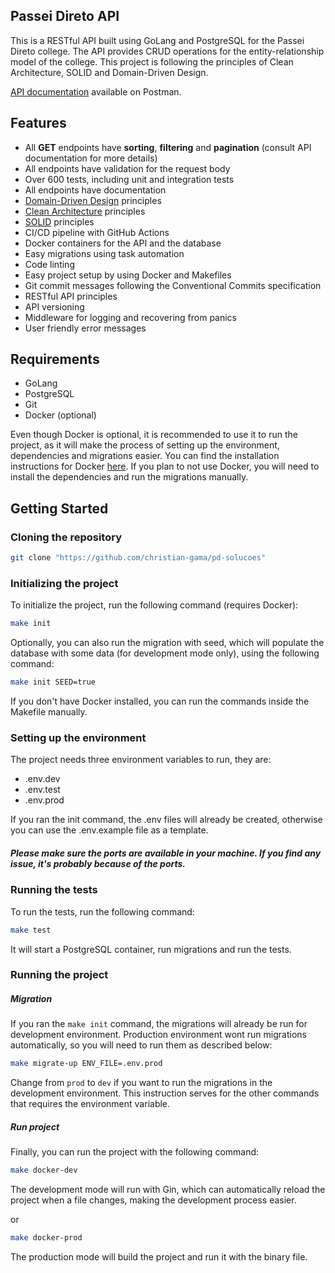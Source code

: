## Passei Direto API

This is a RESTful API built using GoLang and PostgreSQL for the Passei Direto college. The API provides CRUD operations for the entity-relationship model of the college.
This project is following the principles of Clean Architecture, SOLID and Domain-Driven Design.

[API documentation](https://www.postman.com/christiangama/workspace/passei-direto-api) available on Postman.

## Features
- All **GET** endpoints have **sorting**, **filtering** and **pagination** (consult API documentation for more details)
- All endpoints have validation for the request body
- Over 600 tests, including unit and integration tests
- All endpoints have documentation
- [Domain-Driven Design](https://en.wikipedia.org/wiki/Domain-driven_design) principles
- [Clean Architecture](https://blog.cleancoder.com/uncle-bob/2012/08/13/the-clean-architecture.html) principles
- [SOLID](https://en.wikipedia.org/wiki/SOLID) principles
- CI/CD pipeline with GitHub Actions
- Docker containers for the API and the database
- Easy migrations using task automation
- Code linting
- Easy project setup by using Docker and Makefiles
- Git commit messages following the Conventional Commits specification
- RESTful API principles
- API versioning
- Middleware for logging and recovering from panics
- User friendly error messages

## Requirements

- GoLang
- PostgreSQL
- Git
- Docker (optional)

Even though Docker is optional, it is recommended to use it to run the project, as it will make the process of setting up the environment, dependencies and migrations easier. You can find the installation instructions for Docker [here](https://docs.docker.com/get-docker/).
If you plan to not use Docker, you will need to install the dependencies and run the migrations manually.

## Getting Started

### Cloning the repository

```bash
git clone "https://github.com/christian-gama/pd-solucoes"
```

### Initializing the project

To initialize the project, run the following command (requires Docker):

```bash
make init
```
Optionally, you can also run the migration with seed, which will populate the database with some data (for development mode only), using the following command:

```bash
make init SEED=true
```

If you don't have Docker installed, you can run the commands inside the Makefile manually.

### Setting up the environment

The project needs three environment variables to run, they are:

- .env.dev
- .env.test
- .env.prod

If you ran the init command, the .env files will already be created, otherwise you can use the .env.example file as a template.

##### Please make sure the ports are available in your machine. If you find any issue, it's probably because of the ports.

### Running the tests

To run the tests, run the following command:

```bash
make test
```

It will start a PostgreSQL container, run migrations and run the tests.

### Running the project
##### Migration
If you ran the `make init` command, the migrations will already be run for development environment. Production environment wont run migrations automatically, so you will need to run them as described below:

```bash
make migrate-up ENV_FILE=.env.prod
```
Change from `prod` to `dev` if you want to run the migrations in the development environment. This instruction serves for the other commands that requires the environment variable.

##### Run project
Finally, you can run the project with the following command:

```bash
make docker-dev
```
The development mode will run with Gin, which can automatically reload the project when a file changes, making the development process easier.

or

```bash
make docker-prod
```
The production mode will build the project and run it with the binary file.